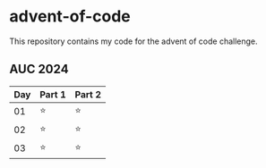 # advent-of-code
This repository contains my code for the advent of code challenge.

## AUC 2024
| Day | Part 1 | Part 2 |
| --- | ------ | ------ |
| 01  |   ⭐   |   ⭐   |
| 02  |   ⭐   |   ⭐   |
| 03  |   ⭐   |   ⭐   |
